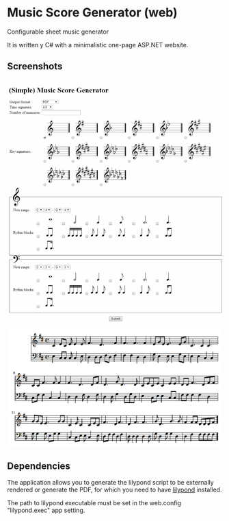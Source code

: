 # Music Score Generator (web)
Configurable sheet music generator

It is written y C# with a minimalistic one-page ASP.NET website.

## Screenshots
<img src="screenshots/main.png">
<img src="screenshots/sheet.png">

## Dependencies

The application allows you to generate the lilypond script to be externally rendered or generate the PDF, for which you need to have <a href="http://lilypond.org">lilypond</a> installed.

The path to lilypond executable must be set in the web.config "lilypond.exec" app setting.
